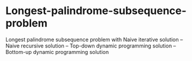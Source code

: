 # Longest-palindrome-subsequence-problem
Longest palindrome subsequence problem with Naive iterative solution – Naive recursive solution – Top-down dynamic programming solution – Bottom-up dynamic programming solution
